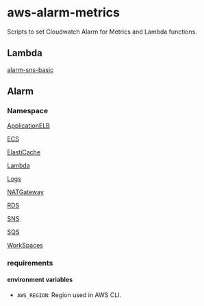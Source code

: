 # aws-alarm-metrics

Scripts to set Cloudwatch Alarm for Metrics and Lambda functions.

## Lambda

[alarm-sns-basic](alarm-sns-basic/README.md)

## Alarm

### Namespace

[ApplicationELB](alb/README.md)

[ECS](ecs/README.md)

[ElastiCache](elasticache/README.md)

[Lambda](lambda/README.md)

[Logs](logs/README.md)

[NATGateway](natgateway/README.md)

[RDS](rds/README.md)

[SNS](sns/README.md)

[SQS](sqs/README.md)

[WorkSpaces](workspaces/README.md)

### requirements

#### environment variables

-   `AWS_REGION`: Region used in AWS CLI.
